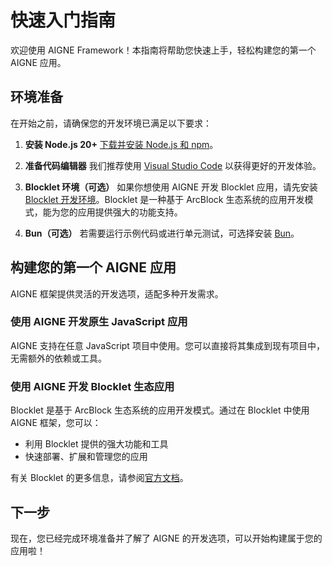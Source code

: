 # 快速入门指南

欢迎使用 AIGNE Framework！本指南将帮助您快速上手，轻松构建您的第一个 AIGNE 应用。

## 环境准备

在开始之前，请确保您的开发环境已满足以下要求：

1. **安装 Node.js 20+**
   [下载并安装 Node.js 和 npm](https://docs.npmjs.com/downloading-and-installing-node-js-and-npm)。

2. **准备代码编辑器**
   我们推荐使用 [Visual Studio Code](https://code.visualstudio.com/) 以获得更好的开发体验。

3. **Blocklet 环境（可选）**
   如果你想使用 AIGNE 开发 Blocklet 应用，请先安装 [Blocklet 开发环境](https://www.arcblock.io/docs/blocklet-developer/welcome)。Blocklet 是一种基于 ArcBlock 生态系统的应用开发模式，能为您的应用提供强大的功能支持。

4. **Bun（可选）**
   若需要运行示例代码或进行单元测试，可选择安装 [Bun](https://bun.sh)。

## 构建您的第一个 AIGNE 应用

AIGNE 框架提供灵活的开发选项，适配多种开发需求。

### 使用 AIGNE 开发原生 JavaScript 应用

AIGNE 支持在任意 JavaScript 项目中使用。您可以直接将其集成到现有项目中，无需额外的依赖或工具。

### 使用 AIGNE 开发 Blocklet 生态应用

Blocklet 是基于 ArcBlock 生态系统的应用开发模式。通过在 Blocklet 中使用 AIGNE 框架，您可以：

- 利用 Blocklet 提供的强大功能和工具
- 快速部署、扩展和管理您的应用

有关 Blocklet 的更多信息，请参阅[官方文档](https://www.arcblock.io/docs/blocklet-developer/welcome)。

## 下一步

现在，您已经完成环境准备并了解了 AIGNE 的开发选项，可以开始构建属于您的应用啦！
